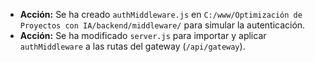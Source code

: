 - **Acción:** Se ha creado `authMiddleware.js` en `C:/www/Optimización de Proyectos con IA/backend/middleware/` para simular la autenticación.
- **Acción:** Se ha modificado `server.js` para importar y aplicar `authMiddleware` a las rutas del gateway (`/api/gateway`).